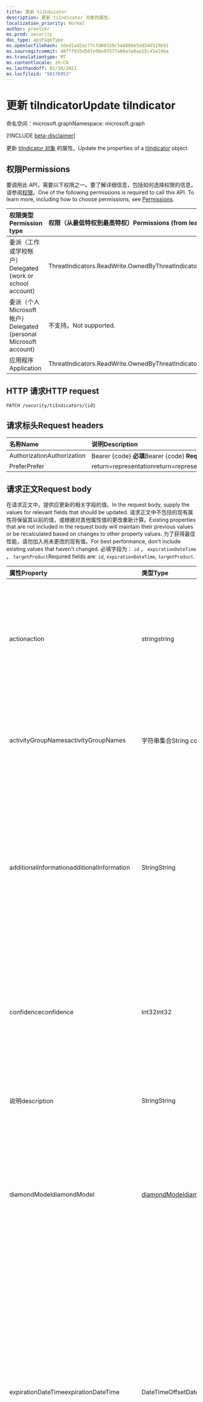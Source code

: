 ```yaml
---
title: 更新 tiIndicator
description: 更新 tiIndicator 对象的属性。
localization_priority: Normal
author: preetikr
ms.prod: security
doc_type: apiPageType
ms.openlocfilehash: 3ded1ad2ac77cfd08320c54480de5dd24d319b91
ms.sourcegitcommit: 48fff935d56fe96e97577a80a3a0aa15c45419ba
ms.translationtype: MT
ms.contentlocale: zh-CN
ms.lasthandoff: 02/10/2021
ms.locfileid: "50176953"
---
```

# <a name="update-tiindicator"></a><span data-ttu-id="e8d8e-103">更新 tiIndicator</span><span class="sxs-lookup"><span data-stu-id="e8d8e-103">Update tiIndicator</span></span>

<span data-ttu-id="e8d8e-104">命名空间：microsoft.graph</span><span class="sxs-lookup"><span data-stu-id="e8d8e-104">Namespace: microsoft.graph</span></span>

[!INCLUDE [beta-disclaimer](../../includes/beta-disclaimer.md)]

<span data-ttu-id="e8d8e-105">更新 [tiIndicator 对象](../resources/tiindicator.md) 的属性。</span><span class="sxs-lookup"><span data-stu-id="e8d8e-105">Update the properties of a [tiIndicator](../resources/tiindicator.md) object.</span></span>

## <a name="permissions"></a><span data-ttu-id="e8d8e-106">权限</span><span class="sxs-lookup"><span data-stu-id="e8d8e-106">Permissions</span></span>

<span data-ttu-id="e8d8e-p101">要调用此 API，需要以下权限之一。要了解详细信息，包括如何选择权限的信息，请参阅[权限](/graph/permissions-reference)。</span><span class="sxs-lookup"><span data-stu-id="e8d8e-p101">One of the following permissions is required to call this API. To learn more, including how to choose permissions, see [Permissions](/graph/permissions-reference).</span></span>

| <span data-ttu-id="e8d8e-109">权限类型</span><span class="sxs-lookup"><span data-stu-id="e8d8e-109">Permission type</span></span>                        | <span data-ttu-id="e8d8e-110">权限（从最低特权到最高特权）</span><span class="sxs-lookup"><span data-stu-id="e8d8e-110">Permissions (from least to most privileged)</span></span> |
|:---------------------------------------|:--------------------------------------------|
| <span data-ttu-id="e8d8e-111">委派（工作或学校帐户）</span><span class="sxs-lookup"><span data-stu-id="e8d8e-111">Delegated (work or school account)</span></span>     | <span data-ttu-id="e8d8e-112">ThreatIndicators.ReadWrite.OwnedBy</span><span class="sxs-lookup"><span data-stu-id="e8d8e-112">ThreatIndicators.ReadWrite.OwnedBy</span></span> |
| <span data-ttu-id="e8d8e-113">委派（个人 Microsoft 帐户）</span><span class="sxs-lookup"><span data-stu-id="e8d8e-113">Delegated (personal Microsoft account)</span></span> | <span data-ttu-id="e8d8e-114">不支持。</span><span class="sxs-lookup"><span data-stu-id="e8d8e-114">Not supported.</span></span> |
| <span data-ttu-id="e8d8e-115">应用程序</span><span class="sxs-lookup"><span data-stu-id="e8d8e-115">Application</span></span>                            | <span data-ttu-id="e8d8e-116">ThreatIndicators.ReadWrite.OwnedBy</span><span class="sxs-lookup"><span data-stu-id="e8d8e-116">ThreatIndicators.ReadWrite.OwnedBy</span></span> |

## <a name="http-request"></a><span data-ttu-id="e8d8e-117">HTTP 请求</span><span class="sxs-lookup"><span data-stu-id="e8d8e-117">HTTP request</span></span>

<!-- { "blockType": "ignored" } -->

```http
PATCH /security/tiIndicators/{id}
```

## <a name="request-headers"></a><span data-ttu-id="e8d8e-118">请求标头</span><span class="sxs-lookup"><span data-stu-id="e8d8e-118">Request headers</span></span>

| <span data-ttu-id="e8d8e-119">名称</span><span class="sxs-lookup"><span data-stu-id="e8d8e-119">Name</span></span>       | <span data-ttu-id="e8d8e-120">说明</span><span class="sxs-lookup"><span data-stu-id="e8d8e-120">Description</span></span>|
|:-----------|:-----------|
| <span data-ttu-id="e8d8e-121">Authorization</span><span class="sxs-lookup"><span data-stu-id="e8d8e-121">Authorization</span></span> | <span data-ttu-id="e8d8e-122">Bearer {code} **必填**</span><span class="sxs-lookup"><span data-stu-id="e8d8e-122">Bearer {code} **Required**</span></span> |
|<span data-ttu-id="e8d8e-123">Prefer</span><span class="sxs-lookup"><span data-stu-id="e8d8e-123">Prefer</span></span> | <span data-ttu-id="e8d8e-124">return=representation</span><span class="sxs-lookup"><span data-stu-id="e8d8e-124">return=representation</span></span> |

## <a name="request-body"></a><span data-ttu-id="e8d8e-125">请求正文</span><span class="sxs-lookup"><span data-stu-id="e8d8e-125">Request body</span></span>

<span data-ttu-id="e8d8e-126">在请求正文中，提供应更新的相关字段的值。</span><span class="sxs-lookup"><span data-stu-id="e8d8e-126">In the request body, supply the values for relevant fields that should be updated.</span></span> <span data-ttu-id="e8d8e-127">请求正文中不包括的现有属性将保留其以前的值，或根据对其他属性值的更改重新计算。</span><span class="sxs-lookup"><span data-stu-id="e8d8e-127">Existing properties that are not included in the request body will maintain their previous values or be recalculated based on changes to other property values.</span></span> <span data-ttu-id="e8d8e-128">为了获得最佳性能，请勿加入尚未更改的现有值。</span><span class="sxs-lookup"><span data-stu-id="e8d8e-128">For best performance, don't include existing values that haven't changed.</span></span> <span data-ttu-id="e8d8e-129">必填字段为： `id` ， `expirationDateTime` 。 `targetProduct`</span><span class="sxs-lookup"><span data-stu-id="e8d8e-129">Required fields are: `id`, `expirationDateTime`, `targetProduct`.</span></span>

| <span data-ttu-id="e8d8e-130">属性</span><span class="sxs-lookup"><span data-stu-id="e8d8e-130">Property</span></span>     | <span data-ttu-id="e8d8e-131">类型</span><span class="sxs-lookup"><span data-stu-id="e8d8e-131">Type</span></span>        | <span data-ttu-id="e8d8e-132">说明</span><span class="sxs-lookup"><span data-stu-id="e8d8e-132">Description</span></span> |
|:-------------|:------------|:------------|
|<span data-ttu-id="e8d8e-133">action</span><span class="sxs-lookup"><span data-stu-id="e8d8e-133">action</span></span>|<span data-ttu-id="e8d8e-134">string</span><span class="sxs-lookup"><span data-stu-id="e8d8e-134">string</span></span>| <span data-ttu-id="e8d8e-135">如果 targetProduct 安全工具中的指示器匹配，则应用该操作。</span><span class="sxs-lookup"><span data-stu-id="e8d8e-135">The action to apply if the indicator is matched from within the targetProduct security tool.</span></span> <span data-ttu-id="e8d8e-136">可取值为：`unknown`、`allow`、`block`、`alert`。</span><span class="sxs-lookup"><span data-stu-id="e8d8e-136">Possible values are: `unknown`, `allow`, `block`, `alert`.</span></span>|
|<span data-ttu-id="e8d8e-137">activityGroupNames</span><span class="sxs-lookup"><span data-stu-id="e8d8e-137">activityGroupNames</span></span>|<span data-ttu-id="e8d8e-138">字符串集合</span><span class="sxs-lookup"><span data-stu-id="e8d8e-138">String collection</span></span>|<span data-ttu-id="e8d8e-139">网络威胁情报名称 () 威胁指示器涵盖的恶意活动的各方使用。</span><span class="sxs-lookup"><span data-stu-id="e8d8e-139">The cyber threat intelligence name(s) for the parties responsible for the malicious activity covered by the threat indicator.</span></span>|
|<span data-ttu-id="e8d8e-140">additionalInformation</span><span class="sxs-lookup"><span data-stu-id="e8d8e-140">additionalInformation</span></span>|<span data-ttu-id="e8d8e-141">String</span><span class="sxs-lookup"><span data-stu-id="e8d8e-141">String</span></span>|<span data-ttu-id="e8d8e-142">可放置其他 tiIndicator 属性未覆盖的指示器的额外数据的捕获区域。</span><span class="sxs-lookup"><span data-stu-id="e8d8e-142">A catchall area into which extra data from the indicator not covered by the other tiIndicator properties may be placed.</span></span> <span data-ttu-id="e8d8e-143">targetProduct 安全工具通常不会利用放入 additionalInformation 的数据。</span><span class="sxs-lookup"><span data-stu-id="e8d8e-143">Data placed into additionalInformation will typically not be utilized by the targetProduct security tool.</span></span>|
|<span data-ttu-id="e8d8e-144">confidence</span><span class="sxs-lookup"><span data-stu-id="e8d8e-144">confidence</span></span>|<span data-ttu-id="e8d8e-145">Int32</span><span class="sxs-lookup"><span data-stu-id="e8d8e-145">Int32</span></span>|<span data-ttu-id="e8d8e-146">一个整数，表示指示器内数据准确标识恶意行为的置信度。</span><span class="sxs-lookup"><span data-stu-id="e8d8e-146">An integer representing the confidence the data within the indicator accurately identifies malicious behavior.</span></span> <span data-ttu-id="e8d8e-147">可接受的值为 0 – 100，100 为最高值。</span><span class="sxs-lookup"><span data-stu-id="e8d8e-147">Acceptable values are 0 – 100 with 100 being the highest.</span></span>|
|<span data-ttu-id="e8d8e-148">说明</span><span class="sxs-lookup"><span data-stu-id="e8d8e-148">description</span></span>|<span data-ttu-id="e8d8e-149">String</span><span class="sxs-lookup"><span data-stu-id="e8d8e-149">String</span></span>|<span data-ttu-id="e8d8e-150">简要 (指示器所代表的威胁) 100 个字符或更少。</span><span class="sxs-lookup"><span data-stu-id="e8d8e-150">Brief description (100 characters or less) of the threat represented by the indicator.</span></span>|
|<span data-ttu-id="e8d8e-151">diamondModel</span><span class="sxs-lookup"><span data-stu-id="e8d8e-151">diamondModel</span></span>|[<span data-ttu-id="e8d8e-152">diamondModel</span><span class="sxs-lookup"><span data-stu-id="e8d8e-152">diamondModel</span></span>](../resources/tiindicator.md#diamondmodel-values)|<span data-ttu-id="e8d8e-153">存在此指示器的菱形模型区域。</span><span class="sxs-lookup"><span data-stu-id="e8d8e-153">The area of the Diamond Model in which this indicator exists.</span></span> <span data-ttu-id="e8d8e-154">可取值为：`unknown`、`adversary`、`capability`、`infrastructure`、`victim`。</span><span class="sxs-lookup"><span data-stu-id="e8d8e-154">Possible values are: `unknown`, `adversary`, `capability`, `infrastructure`, `victim`.</span></span>|
|<span data-ttu-id="e8d8e-155">expirationDateTime</span><span class="sxs-lookup"><span data-stu-id="e8d8e-155">expirationDateTime</span></span>|<span data-ttu-id="e8d8e-156">DateTimeOffset</span><span class="sxs-lookup"><span data-stu-id="e8d8e-156">DateTimeOffset</span></span>| <span data-ttu-id="e8d8e-157">指示指示器何时过期的 DateTime 字符串。</span><span class="sxs-lookup"><span data-stu-id="e8d8e-157">DateTime string indicating when the Indicator expires.</span></span> <span data-ttu-id="e8d8e-158">所有指示器都必须具有过期日期，以避免在系统中保留过时的指示器。</span><span class="sxs-lookup"><span data-stu-id="e8d8e-158">All indicators must have an expiration date to avoid stale indicators persisting in the system.</span></span> <span data-ttu-id="e8d8e-159">时间戳类型表示采用 ISO 8601 格式的日期和时间信息，始终采用 UTC 时区。</span><span class="sxs-lookup"><span data-stu-id="e8d8e-159">The Timestamp type represents date and time information using ISO 8601 format and is always in UTC time.</span></span> <span data-ttu-id="e8d8e-160">例如，2014 年 1 月 1 日午夜 UTC 如下所示：`2014-01-01T00:00:00Z`。</span><span class="sxs-lookup"><span data-stu-id="e8d8e-160">For example, midnight UTC on Jan 1, 2014 would look like this: `2014-01-01T00:00:00Z`.</span></span>|
|<span data-ttu-id="e8d8e-161">externalId</span><span class="sxs-lookup"><span data-stu-id="e8d8e-161">externalId</span></span>|<span data-ttu-id="e8d8e-162">String</span><span class="sxs-lookup"><span data-stu-id="e8d8e-162">String</span></span>|<span data-ttu-id="e8d8e-163">将指示器重新与指示器提供程序的系统连接在一起 (标识号，例如外键) 。</span><span class="sxs-lookup"><span data-stu-id="e8d8e-163">An identification number that ties the indicator back to the indicator provider’s system (e.g. a foreign key).</span></span>|
|<span data-ttu-id="e8d8e-164">isActive</span><span class="sxs-lookup"><span data-stu-id="e8d8e-164">isActive</span></span>|<span data-ttu-id="e8d8e-165">布尔值</span><span class="sxs-lookup"><span data-stu-id="e8d8e-165">Boolean</span></span>|<span data-ttu-id="e8d8e-166">用于在系统内停用指示器。</span><span class="sxs-lookup"><span data-stu-id="e8d8e-166">Used to deactivate indicators within system.</span></span> <span data-ttu-id="e8d8e-167">默认情况下，提交的任何指示器都设置为活动。</span><span class="sxs-lookup"><span data-stu-id="e8d8e-167">By default, any indicator submitted is set as active.</span></span> <span data-ttu-id="e8d8e-168">但是，提供程序可能会提交现有指示器（此设置为"False"）以停用系统中指示器。</span><span class="sxs-lookup"><span data-stu-id="e8d8e-168">However, providers may submit existing indicators with this set to ‘False’ to deactivate indicators in the system.</span></span>|
|<span data-ttu-id="e8d8e-169">killChain</span><span class="sxs-lookup"><span data-stu-id="e8d8e-169">killChain</span></span>|<span data-ttu-id="e8d8e-170">[killChain](../resources/tiindicator.md#killchain-values) 集合</span><span class="sxs-lookup"><span data-stu-id="e8d8e-170">[killChain](../resources/tiindicator.md#killchain-values) collection</span></span>|<span data-ttu-id="e8d8e-171">描述击杀链上此指示器面向的点或点的字符串的 JSON 数组。</span><span class="sxs-lookup"><span data-stu-id="e8d8e-171">A JSON array of strings that describes which point or points on the Kill Chain this indicator targets.</span></span> <span data-ttu-id="e8d8e-172">有关确切值，请参阅下面的"killChain 值"。</span><span class="sxs-lookup"><span data-stu-id="e8d8e-172">See "killChain values" below for exact values.</span></span>|
|<span data-ttu-id="e8d8e-173">knownFalsePositives</span><span class="sxs-lookup"><span data-stu-id="e8d8e-173">knownFalsePositives</span></span>|<span data-ttu-id="e8d8e-174">String</span><span class="sxs-lookup"><span data-stu-id="e8d8e-174">String</span></span>|<span data-ttu-id="e8d8e-175">指示符可能导致误报的方案。</span><span class="sxs-lookup"><span data-stu-id="e8d8e-175">Scenarios in which the indicator may cause false positives.</span></span> <span data-ttu-id="e8d8e-176">这应该是可读文本。</span><span class="sxs-lookup"><span data-stu-id="e8d8e-176">This should be human-readable text.</span></span>|
|<span data-ttu-id="e8d8e-177">lastReportedDateTime</span><span class="sxs-lookup"><span data-stu-id="e8d8e-177">lastReportedDateTime</span></span>|<span data-ttu-id="e8d8e-178">DateTimeOffset</span><span class="sxs-lookup"><span data-stu-id="e8d8e-178">DateTimeOffset</span></span>|<span data-ttu-id="e8d8e-179">上一次看到指示器的时间。</span><span class="sxs-lookup"><span data-stu-id="e8d8e-179">The last time the indicator was seen.</span></span> <span data-ttu-id="e8d8e-180">时间戳类型表示采用 ISO 8601 格式的日期和时间信息，始终采用 UTC 时区。</span><span class="sxs-lookup"><span data-stu-id="e8d8e-180">The Timestamp type represents date and time information using ISO 8601 format and is always in UTC time.</span></span> <span data-ttu-id="e8d8e-181">例如，2014 年 1 月 1 日午夜 UTC 如下所示：`2014-01-01T00:00:00Z`</span><span class="sxs-lookup"><span data-stu-id="e8d8e-181">For example, midnight UTC on Jan 1, 2014 would look like this: `2014-01-01T00:00:00Z`</span></span>|
|<span data-ttu-id="e8d8e-182">malwareFamilyNames</span><span class="sxs-lookup"><span data-stu-id="e8d8e-182">malwareFamilyNames</span></span>|<span data-ttu-id="e8d8e-183">字符串集合</span><span class="sxs-lookup"><span data-stu-id="e8d8e-183">String collection</span></span>|<span data-ttu-id="e8d8e-184">与指示器关联的恶意软件系列名称（如果存在）。</span><span class="sxs-lookup"><span data-stu-id="e8d8e-184">The malware family name associated with an indicator if it exists.</span></span> <span data-ttu-id="e8d8e-185">如果可以通过安全智能威胁中心找到 Microsoft 恶意软件系列名称，microsoft 将尽可能Windows Defender [名称](https://www.microsoft.com/wdsi/threats)。</span><span class="sxs-lookup"><span data-stu-id="e8d8e-185">Microsoft prefers the Microsoft malware family name if at all possible which can be found via the Windows Defender Security Intelligence [threat encyclopedia](https://www.microsoft.com/wdsi/threats).</span></span>|
|<span data-ttu-id="e8d8e-186">passiveOnly</span><span class="sxs-lookup"><span data-stu-id="e8d8e-186">passiveOnly</span></span>|<span data-ttu-id="e8d8e-187">布尔值</span><span class="sxs-lookup"><span data-stu-id="e8d8e-187">Boolean</span></span>|<span data-ttu-id="e8d8e-188">确定指示器是否应触发对最终用户可见的事件。</span><span class="sxs-lookup"><span data-stu-id="e8d8e-188">Determines if the indicator should trigger an event that is visible to an end-user.</span></span> <span data-ttu-id="e8d8e-189">设置为"true"时，安全工具不会通知最终用户"命中"已发生。</span><span class="sxs-lookup"><span data-stu-id="e8d8e-189">When set to ‘true,’ security tools will not notify the end user that a ‘hit’ has occurred.</span></span> <span data-ttu-id="e8d8e-190">这通常被安全产品视为审核模式或静默模式，安全产品仅记录匹配已发生，但不执行该操作。</span><span class="sxs-lookup"><span data-stu-id="e8d8e-190">This is most often treated as audit or silent mode by security products where they will simply log that a match occurred but will not perform the action.</span></span> <span data-ttu-id="e8d8e-191">默认值为 false。</span><span class="sxs-lookup"><span data-stu-id="e8d8e-191">Default value is false.</span></span>|
|<span data-ttu-id="e8d8e-192">severity</span><span class="sxs-lookup"><span data-stu-id="e8d8e-192">severity</span></span>|<span data-ttu-id="e8d8e-193">Int32</span><span class="sxs-lookup"><span data-stu-id="e8d8e-193">Int32</span></span>|<span data-ttu-id="e8d8e-194">一个整数，表示由指示器内的数据标识的恶意行为的严重性。</span><span class="sxs-lookup"><span data-stu-id="e8d8e-194">An integer representing the severity of the malicious behavior identified by the data within the indicator.</span></span> <span data-ttu-id="e8d8e-195">可接受的值为 0 – 5，其中 5 表示最严重，零表示不严重。</span><span class="sxs-lookup"><span data-stu-id="e8d8e-195">Acceptable values are 0 – 5 where 5 is the most severe and zero is not severe at all.</span></span> <span data-ttu-id="e8d8e-196">默认值为 3。</span><span class="sxs-lookup"><span data-stu-id="e8d8e-196">Default value is 3.</span></span>|
|<span data-ttu-id="e8d8e-197">tags</span><span class="sxs-lookup"><span data-stu-id="e8d8e-197">tags</span></span>|<span data-ttu-id="e8d8e-198">字符串集合</span><span class="sxs-lookup"><span data-stu-id="e8d8e-198">String collection</span></span>|<span data-ttu-id="e8d8e-199">存储任意标记/关键字的字符串的 JSON 数组。</span><span class="sxs-lookup"><span data-stu-id="e8d8e-199">A JSON array of strings that stores arbitrary tags/keywords.</span></span>|
|<span data-ttu-id="e8d8e-200">tlpLevel</span><span class="sxs-lookup"><span data-stu-id="e8d8e-200">tlpLevel</span></span>|[<span data-ttu-id="e8d8e-201">tlpLevel</span><span class="sxs-lookup"><span data-stu-id="e8d8e-201">tlpLevel</span></span>](../resources/tiindicator.md#tlplevel-values)| <span data-ttu-id="e8d8e-202">指示器的流量灯协议值。</span><span class="sxs-lookup"><span data-stu-id="e8d8e-202">Traffic Light Protocol value for the indicator.</span></span> <span data-ttu-id="e8d8e-203">可取值为：`unknown`、`white`、`green`、`amber`、`red`。</span><span class="sxs-lookup"><span data-stu-id="e8d8e-203">Possible values are: `unknown`, `white`, `green`, `amber`, `red`.</span></span>|


## <a name="response"></a><span data-ttu-id="e8d8e-204">响应</span><span class="sxs-lookup"><span data-stu-id="e8d8e-204">Response</span></span>

<span data-ttu-id="e8d8e-205">如果成功，此方法返回 `204 No Content` 响应代码。</span><span class="sxs-lookup"><span data-stu-id="e8d8e-205">If successful, this method returns a `204 No Content` response code.</span></span>

<span data-ttu-id="e8d8e-206">如果使用可选请求标头，该方法在响应正文中返回响应代码和更新的 `200 OK` [tiIndicator](../resources/tiindicator.md) 对象。</span><span class="sxs-lookup"><span data-stu-id="e8d8e-206">If the optional request header is used, the method returns a `200 OK` response code and the updated [tiIndicator](../resources/tiindicator.md) object in the response body.</span></span>

## <a name="examples"></a><span data-ttu-id="e8d8e-207">示例</span><span class="sxs-lookup"><span data-stu-id="e8d8e-207">Examples</span></span>

### <a name="example-1-request-without-prefer-header"></a><span data-ttu-id="e8d8e-208">示例 1：不带 Prefer 标头的请求</span><span class="sxs-lookup"><span data-stu-id="e8d8e-208">Example 1: Request without Prefer header</span></span>

#### <a name="request"></a><span data-ttu-id="e8d8e-209">请求</span><span class="sxs-lookup"><span data-stu-id="e8d8e-209">Request</span></span>

<span data-ttu-id="e8d8e-210">下面是一个没有标头的请求 `Prefer` 示例。</span><span class="sxs-lookup"><span data-stu-id="e8d8e-210">The following is an example of the request without the `Prefer` header.</span></span>

# <a name="http"></a>[<span data-ttu-id="e8d8e-211">HTTP</span><span class="sxs-lookup"><span data-stu-id="e8d8e-211">HTTP</span></span>](#tab/http)
<!-- {
  "blockType": "request",
  "name": "update_tiIndicator"
}-->

```http
PATCH https://graph.microsoft.com/beta/security/tiIndicators/{id}
Content-type: application/json

{
  "description": "description-updated",
}
```
# <a name="c"></a>[<span data-ttu-id="e8d8e-212">C#</span><span class="sxs-lookup"><span data-stu-id="e8d8e-212">C#</span></span>](#tab/csharp)
[!INCLUDE [sample-code](../includes/snippets/csharp/update-tiindicator-csharp-snippets.md)]
[!INCLUDE [sdk-documentation](../includes/snippets/snippets-sdk-documentation-link.md)]

# <a name="javascript"></a>[<span data-ttu-id="e8d8e-213">JavaScript</span><span class="sxs-lookup"><span data-stu-id="e8d8e-213">JavaScript</span></span>](#tab/javascript)
[!INCLUDE [sample-code](../includes/snippets/javascript/update-tiindicator-javascript-snippets.md)]
[!INCLUDE [sdk-documentation](../includes/snippets/snippets-sdk-documentation-link.md)]

# <a name="objective-c"></a>[<span data-ttu-id="e8d8e-214">Objective-C</span><span class="sxs-lookup"><span data-stu-id="e8d8e-214">Objective-C</span></span>](#tab/objc)
[!INCLUDE [sample-code](../includes/snippets/objc/update-tiindicator-objc-snippets.md)]
[!INCLUDE [sdk-documentation](../includes/snippets/snippets-sdk-documentation-link.md)]

# <a name="java"></a>[<span data-ttu-id="e8d8e-215">Java</span><span class="sxs-lookup"><span data-stu-id="e8d8e-215">Java</span></span>](#tab/java)
[!INCLUDE [sample-code](../includes/snippets/java/update-tiindicator-java-snippets.md)]
[!INCLUDE [sdk-documentation](../includes/snippets/snippets-sdk-documentation-link.md)]

---


#### <a name="response"></a><span data-ttu-id="e8d8e-216">响应</span><span class="sxs-lookup"><span data-stu-id="e8d8e-216">Response</span></span>

<span data-ttu-id="e8d8e-217">下面展示了示例响应。</span><span class="sxs-lookup"><span data-stu-id="e8d8e-217">The following is an example of the response.</span></span>

<!-- {
  "blockType": "response",
  "truncated": true,
  "@odata.type": "microsoft.graph.tiIndicator"
} -->

```http
HTTP/1.1 204 No Content
```

### <a name="example-2-request-with-prefer-header"></a><span data-ttu-id="e8d8e-218">示例 2：具有 Prefer 标头的请求</span><span class="sxs-lookup"><span data-stu-id="e8d8e-218">Example 2: Request with Prefer header</span></span>

#### <a name="request"></a><span data-ttu-id="e8d8e-219">请求</span><span class="sxs-lookup"><span data-stu-id="e8d8e-219">Request</span></span>

<span data-ttu-id="e8d8e-220">下面是包含标头的请求 `Prefer` 的示例。</span><span class="sxs-lookup"><span data-stu-id="e8d8e-220">The following is an example of the request that includes the `Prefer` header.</span></span>

<!-- {
  "blockType": "request",
  "name": "update_tiIndicator"
}-->

```http
PATCH https://graph.microsoft.com/beta/security/tiIndicators/{id}
Content-type: application/json
Prefer: return=representation

{
  "additionalInformation": "additionalInformation-after-update",
  "confidence": 42,
  "description": "description-after-update",
}
```

#### <a name="response"></a><span data-ttu-id="e8d8e-221">响应</span><span class="sxs-lookup"><span data-stu-id="e8d8e-221">Response</span></span>

<span data-ttu-id="e8d8e-222">下面展示了示例响应。</span><span class="sxs-lookup"><span data-stu-id="e8d8e-222">The following is an example of the response.</span></span>

> [!NOTE]
> <span data-ttu-id="e8d8e-223">为了可读性，可能会缩短此处所示的响应对象。</span><span class="sxs-lookup"><span data-stu-id="e8d8e-223">The response object shown here might be shortened for readability.</span></span> <span data-ttu-id="e8d8e-224">所有属性都将通过实际调用返回。</span><span class="sxs-lookup"><span data-stu-id="e8d8e-224">All the properties will be returned from an actual call.</span></span>

<!-- {
  "blockType": "response",
  "truncated": true,
  "@odata.type": "microsoft.graph.tiIndicator"
} -->

```http
HTTP/1.1 200 OK
Content-type: application/json

{
    "@odata.context": "https://graph.microsoft.com/beta/$metadata#Security/tiIndicators/$entity",
    "id": "e58c072b-c9bb-a5c4-34ce-eb69af44fb1e",
    "azureTenantId": "XXXXXXXXXXXXXXXXXXXXXXXXX",
    "action": null,
    "additionalInformation": "additionalInformation-after-update",
    "activityGroupNames": [],
    "confidence": 42,
    "description": "description-after-update",
}
```

<!-- uuid: 16cd6b66-4b1a-43a1-adaf-3a886856ed98
2019-02-04 14:57:30 UTC -->
<!-- {
  "type": "#page.annotation",
  "description": "Update tiIndicator",
  "keywords": "",
  "section": "documentation",
  "tocPath": "",
  "suppressions": [
  ]
}-->


